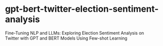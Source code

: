 # gpt-bert-twitter-election-sentiment-analysis
Fine-Tuning NLP and LLMs: Exploring Election Sentiment Analysis on Twitter with GPT and BERT Models Using Few-shot Learning
